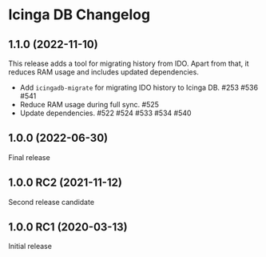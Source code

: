 # Icinga DB Changelog

## 1.1.0 (2022-11-10)

This release adds a tool for migrating history from IDO. Apart from that,
it reduces RAM usage and includes updated dependencies.

* Add `icingadb-migrate` for migrating IDO history to Icinga DB. #253 #536 #541
* Reduce RAM usage during full sync. #525
* Update dependencies. #522 #524 #533 #534 #540

## 1.0.0 (2022-06-30)

Final release

## 1.0.0 RC2 (2021-11-12)

Second release candidate

## 1.0.0 RC1 (2020-03-13)

Initial release
